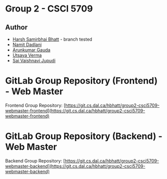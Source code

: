 # Group 2 - CSCI 5709

## Author

- [Harsh Samirbhai Bhatt](mailto:harsh.bhatt@dal.ca) - branch tested
- [Namit Dadlani](mailto:nm856602@dal.ca)
- [Arunkumar Gauda](mailto:arung@dal.ca)
- [Utsava Verma](mailto:ut752143@dal.ca)
- [Sai Vaishnavi Jupudi](mailto:sv984706@dal.ca)

# GitLab Group Repository (Frontend) - Web Master

Frontend Group Repository: [https://git.cs.dal.ca/hbhatt/group2-csci5709-webmaster-frontend](https://git.cs.dal.ca/hbhatt/group2-csci5709-webmaster-frontend)

# GitLab Group Repository (Backend) - Web Master

Backend Group Repository: [https://git.cs.dal.ca/hbhatt/group2-csci5709-webmaster-backend](https://git.cs.dal.ca/hbhatt/group2-csci5709-webmaster-backend)
